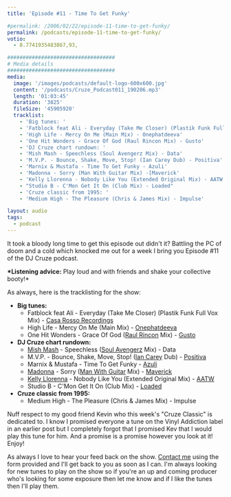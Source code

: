 ```yaml
---
title: 'Episode #11 - Time To Get Funky'

#permalink: /2006/02/22/episode-11-time-to-get-funky/
permalink: /podcasts/episode-11-time-to-get-funky/
votio:
  - 8.7741935483867,93,

###################################
# Media details
###################################
media:
  image: '/images/podcasts/default-logo-600x600.jpg'
  content: '/podcasts/Cruze_Podcast011_190206.mp3'
  length: '01:03:45'
  duration: '3825'
  fileSize: '45905920'
  tracklist:
    - 'Big tunes: '
    - 'Fatblock feat Ali - Everyday (Take Me Closer) (Plastik Funk Full Vox Mix) - Casa Rosso Recordings'
    - 'High Life - Mercy On Me (Main Mix) - Onephatdeeva'
    - 'One Hit Wonders - Grace Of God (Raul Rincon Mix) - Gusto'
    - 'DJ Cruze chart rundown: '
    - 'Mish Mash - Speechless (Soul Avengerz Mix) - Data'
    - 'M.V.P. - Bounce, Shake, Move, Stop! (Ian Carey Dub) - Positiva'
    - 'Marnix & Mustafa - Time To Get Funky - Azuli'
    - 'Madonna - Sorry (Man With Guitar Mix) -[Maverick'
    - 'Kelly Llorenna - Nobody Like You (Extended Original Mix) - AATW'
    - "Studio B - C'Mon Get It On (Club Mix) - Loaded"
    - 'Cruze classic from 1995: '
    - 'Medium High - The Pleasure (Chris & James Mix) - Impulse'

layout: audio
tags:
  - podcast
---
```


It took a bloody long time to get this episode out didn't it? Battling the PC of doom and a cold which knocked me out for a week I bring you Episode #11 of the DJ Cruze podcast.

**\*Listening advice:** Play loud and with friends and shake your collective booty!\*

As always, here is the tracklisting for the show:

- **Big tunes:**
  - Fatblock feat Ali - Everyday (Take Me Closer) (Plastik Funk Full Vox Mix) - [Casa Rosso Recordings][3]
  - High Life - Mercy On Me (Main Mix) - [Onephatdeeva][4]
  - One Hit Wonders - Grace Of God ([Raul Rincon][5] Mix) - [Gusto][6]
- **DJ Cruze chart rundown:**
  - [Mish Mash][7] - Speechless ([Soul Avengerz][8] Mix) - Data
  - M.V.P. - Bounce, Shake, Move, Stop! ([Ian Carey][9] Dub) - [Positiva][10]
  - Marnix & Mustafa - Time To Get Funky - [Azuli][11]
  - [Madonna][12] - Sorry ([Man With Guitar][13] Mix) - [Maverick][11]
  - [Kelly Llorenna][14] - Nobody Like You (Extended Original Mix) - [AATW][15]
  - Studio B - C'Mon Get It On (Club Mix) - [Loaded][16]
- **Cruze classic from 1995:**
  - Medium High - The Pleasure (Chris & James Mix) - Impulse

Nuff respect to my good friend Kevin who this week's "Cruze Classic" is dedicated to. I know I promised everyone a tune on the Vinyl Addiction label in an earlier post but I completely forgot that I promised Kev that I would play this tune for him. And a promise is a promise however you look at it! Enjoy!

As always I love to hear your feed back on the show. [Contact me][17] using the form provided and I'll get back to you as soon as I can. I'm always looking for new tunes to play on the show so if you're an up and coming producer who's looking for some exposure then let me know and if I like the tunes then I'll play them.

[1]: http://ripple.radiotail.com/211/Cruze_Podcast011_190206.mp3
[2]: http://www.djcruze.co.uk/cms/podcasts/feed/rss2
[3]: http://www.sillyspider.com/
[4]: http://www.onephatdeeva.com/
[5]: http://raulrincon.de/
[6]: http://www.gutrecords.com/
[7]: http://www.mish-mash.net/
[8]: http://www.soulavengerz.com/
[9]: http://www.ian45carey.com/
[10]: http://www.positivarecords.com/
[11]: http://www.maverick.com/
[12]: http://www.madonna.com/
[13]: http://en.wikipedia.org/wiki/Stuart_Price
[14]: http://www.kellyllorenna.co.uk/
[15]: http://www.aatw.com/
[16]: http://www.loadedrecords.com/
[17]: /contact
